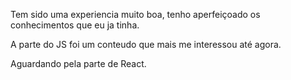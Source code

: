 Tem sido uma experiencia muito boa, tenho aperfeiçoado os conhecimentos que eu ja tinha.

A parte do JS foi um conteudo que mais me interessou até agora.

Aguardando pela parte de React.
